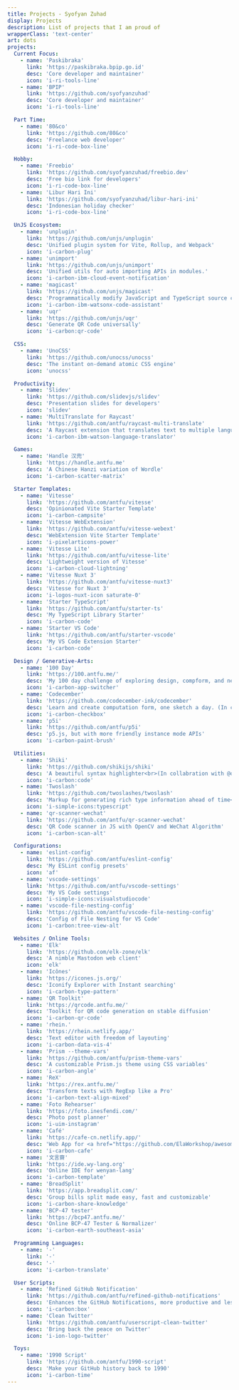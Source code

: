 ```yaml
---
title: Projects - Syofyan Zuhad
display: Projects
description: List of projects that I am proud of
wrapperClass: 'text-center'
art: dots
projects:
  Current Focus:
    - name: 'Paskibraka'
      link: 'https://paskibraka.bpip.go.id'
      desc: 'Core developer and maintainer'
      icon: 'i-ri-tools-line'
    - name: 'BPIP'
      link: 'https://github.com/syofyanzuhad'
      desc: 'Core developer and maintainer'
      icon: 'i-ri-tools-line'

  Part Time:
    - name: '80&co'
      link: 'https://github.com/80&co'
      desc: 'Freelance web developer'
      icon: 'i-ri-code-box-line'

  Hobby:
    - name: 'Freebio'
      link: 'https://github.com/syofyanzuhad/freebio.dev'
      desc: 'Free bio link for developers'
      icon: 'i-ri-code-box-line'
    - name: 'Libur Hari Ini'
      link: 'https://github.com/syofyanzuhad/libur-hari-ini'
      desc: 'Indonesian holiday checker'
      icon: 'i-ri-code-box-line'

  UnJS Ecosystem:
    - name: 'unplugin'
      link: 'https://github.com/unjs/unplugin'
      desc: 'Unified plugin system for Vite, Rollup, and Webpack'
      icon: 'i-carbon-plug'
    - name: 'unimport'
      link: 'https://github.com/unjs/unimport'
      desc: 'Unified utils for auto importing APIs in modules.'
      icon: 'i-carbon-ibm-cloud-event-notification'
    - name: 'magicast'
      link: 'https://github.com/unjs/magicast'
      desc: 'Programmatically modify JavaScript and TypeScript source codes like JSON.'
      icon: 'i-carbon-ibm-watsonx-code-assistant'
    - name: 'uqr'
      link: 'https://github.com/unjs/uqr'
      desc: 'Generate QR Code universally'
      icon: 'i-carbon:qr-code'

  CSS:
    - name: 'UnoCSS'
      link: 'https://github.com/unocss/unocss'
      desc: 'The instant on-demand atomic CSS engine'
      icon: 'unocss'

  Productivity:
    - name: 'Slidev'
      link: 'https://github.com/slidevjs/slidev'
      desc: 'Presentation slides for developers'
      icon: 'slidev'
    - name: 'MultiTranslate for Raycast'
      link: 'https://github.com/antfu/raycast-multi-translate'
      desc: 'A Raycast extension that translates text to multiple languages at once'
      icon: 'i-carbon-ibm-watson-language-translator'

  Games:
    - name: 'Handle 汉兜'
      link: 'https://handle.antfu.me'
      desc: 'A Chinese Hanzi variation of Wordle'
      icon: 'i-carbon-scatter-matrix'

  Starter Templates:
    - name: 'Vitesse'
      link: 'https://github.com/antfu/vitesse'
      desc: 'Opinionated Vite Starter Template'
      icon: 'i-carbon-campsite'
    - name: 'Vitesse WebExtension'
      link: 'https://github.com/antfu/vitesse-webext'
      desc: 'WebExtension Vite Starter Template'
      icon: 'i-pixelarticons-power'
    - name: 'Vitesse Lite'
      link: 'https://github.com/antfu/vitesse-lite'
      desc: 'Lightweight version of Vitesse'
      icon: 'i-carbon-cloud-lightning'
    - name: 'Vitesse Nuxt 3'
      link: 'https://github.com/antfu/vitesse-nuxt3'
      desc: 'Vitesse for Nuxt 3'
      icon: 'i-logos-nuxt-icon saturate-0'
    - name: 'Starter TypeScript'
      link: 'https://github.com/antfu/starter-ts'
      desc: 'My TypeScript Library Starter'
      icon: 'i-carbon-code'
    - name: 'Starter VS Code'
      link: 'https://github.com/antfu/starter-vscode'
      desc: 'My VS Code Extension Starter'
      icon: 'i-carbon-code'

  Design / Generative-Arts:
    - name: '100 Day'
      link: 'https://100.antfu.me/'
      desc: 'My 100 day challenge of exploring design, compform, and new things.'
      icon: 'i-carbon-app-switcher'
    - name: 'Codecember'
      link: 'https://github.com/codecember-ink/codecember'
      desc: 'Learn and create computation form, one sketch a day. (In collabration with @octref)'
      icon: 'i-carbon-checkbox'
    - name: 'p5i'
      link: 'https://github.com/antfu/p5i'
      desc: 'p5.js, but with more friendly instance mode APIs'
      icon: 'i-carbon-paint-brush'

  Utilities:
    - name: 'Shiki'
      link: 'https://github.com/shikijs/shiki'
      desc: 'A beautiful syntax highlighter<br>(In collabration with @octref and @orta)'
      icon: 'i-carbon:code'
    - name: 'Twoslash'
      link: 'https://github.com/twoslashes/twoslash'
      desc: 'Markup for generating rich type information ahead of time<br>(In collabration with @orta)'
      icon: 'i-simple-icons:typescript'
    - name: 'qr-scanner-wechat'
      link: 'https://github.com/antfu/qr-scanner-wechat'
      desc: 'QR Code scanner in JS with OpenCV and WeChat Algorithm'
      icon: 'i-carbon-scan-alt'

  Configurations:
    - name: 'eslint-config'
      link: 'https://github.com/antfu/eslint-config'
      desc: 'My ESLint config presets'
      icon: 'af'
    - name: 'vscode-settings'
      link: 'https://github.com/antfu/vscode-settings'
      desc: 'My VS Code settings'
      icon: 'i-simple-icons:visualstudiocode'
    - name: 'vscode-file-nesting-config'
      link: 'https://github.com/antfu/vscode-file-nesting-config'
      desc: 'Config of File Nesting for VS Code'
      icon: 'i-carbon:tree-view-alt'

  Websites / Online Tools:
    - name: 'Elk'
      link: 'https://github.com/elk-zone/elk'
      desc: 'A nimble Mastodon web client'
      icon: 'elk'
    - name: 'Icônes'
      link: 'https://icones.js.org/'
      desc: 'Iconify Explorer with Instant searching'
      icon: 'i-carbon-type-pattern'
    - name: 'QR Toolkit'
      link: 'https://qrcode.antfu.me/'
      desc: 'Toolkit for QR code generation on stable diffusion'
      icon: 'i-carbon-qr-code'
    - name: 'rhein.'
      link: 'https://rhein.netlify.app/'
      desc: 'Text editor with freedom of layouting'
      icon: 'i-carbon-data-vis-4'
    - name: 'Prism --theme-vars'
      link: 'https://github.com/antfu/prism-theme-vars'
      desc: 'A customizable Prism.js theme using CSS variables'
      icon: 'i-carbon-angle'
    - name: 'ReX'
      link: 'https://rex.antfu.me/'
      desc: 'Transform texts with RegExp like a Pro'
      icon: 'i-carbon-text-align-mixed'
    - name: 'Foto Rehearser'
      link: 'https://foto.inesfendi.com/'
      desc: 'Photo post planner'
      icon: 'i-uim-instagram'
    - name: 'Café'
      link: 'https://cafe-cn.netlify.app/'
      desc: 'Web App for <a href="https://github.com/ElaWorkshop/awesome-cn-cafe" target="_blank">Awesome CN Café</a>'
      icon: 'i-carbon-cafe'
    - name: '文言齋'
      link: 'https://ide.wy-lang.org'
      desc: 'Online IDE for wenyan-lang'
      icon: 'i-carbon-template'
    - name: 'BreadSplit'
      link: 'https://app.breadsplit.com/'
      desc: 'Group bills split made easy, fast and customizable'
      icon: 'i-carbon-share-knowledge'
    - name: 'BCP-47 tester'
      link: 'https://bcp47.antfu.me/'
      desc: 'Online BCP-47 Tester & Normalizer'
      icon: 'i-carbon-earth-southeast-asia'

  Programming Languages:
    - name: '-'
      link: '-'
      desc: '-'
      icon: 'i-carbon-translate'

  User Scripts:
    - name: 'Refined GitHub Notification'
      link: 'https://github.com/antfu/refined-github-notifications'
      desc: 'Enhances the GitHub Notifications, more productive and less noisy.'
      icon: 'i-carbon:box'
    - name: 'Clean Twitter'
      link: 'https://github.com/antfu/userscript-clean-twitter'
      desc: 'Bring back the peace on Twitter'
      icon: 'i-ion-logo-twitter'

  Toys:
    - name: '1990 Script'
      link: 'https://github.com/antfu/1990-script'
      desc: 'Make your GitHub history back to 1990'
      icon: 'i-carbon-time'
---
```


<!-- @layout-full-width -->
<ListProjects :projects="frontmatter.projects" />
